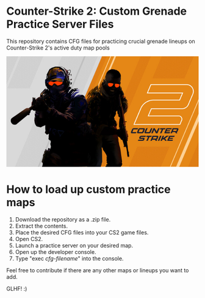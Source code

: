 # Counter-Strike 2: Custom Grenade Practice Server Files
This repository contains CFG files for practicing crucial grenade lineups on Counter-Strike 2's active duty map pools

<div align="center">
  <img src=./imgs/cs2-banner.jpg alt="Counter-Strike 2 banner image."/>
</div>

# How to load up custom practice maps
1. Download the repository as a .zip file.
2. Extract the contents.
3. Place the desired CFG files into your CS2 game files.
4. Open CS2.
5. Launch a practice server on your desired map.
6. Open up the developer console.
7. Type "exec _cfg-filename_" into the console.

Feel free to contribute if there are any other maps or lineups you want to add. 

GLHF! :) 
